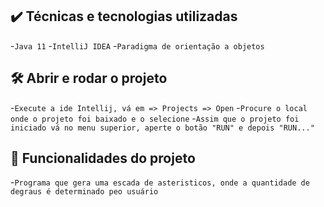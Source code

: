 ## ✔️ Técnicas e tecnologias utilizadas

-`Java 11`
-`IntelliJ IDEA`
-`Paradigma de orientação a objetos`

## 🛠️ Abrir e rodar o projeto

-`Execute a ide Intellij, vá em => Projects => Open`
-`Procure o local onde o projeto foi baixado e o selecione`
-`Assim que o projeto foi iniciado vá no menu superior, aperte o botão "RUN" e depois "RUN..."`

## 🔨 Funcionalidades do projeto

-`Programa que gera uma escada de asteristicos, onde a quantidade de degraus é determinado peo usuário`
